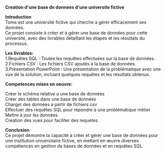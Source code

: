 **Creation d'une base de donnees d'une universite fictive**

**Introduction** <br>
Tome est une université fictive qui cherche à gérer efficacement ses données.<br>
Ce projet consiste à créer et à gérer une base de données 
pour cette université, avec des livrables détaillant les étapes et les résultats du processus.

**Les livrables:** <br>
1.Requêtes SQL : Toutes les requêtes effectuées sur la base de données.<br>
2.Fichiers CSV : Les fichiers CSV ajoutés à la base de données.<br>
3.Présentation PowerPoint : Une présentation de la problématique avec une vue 
de la solution, incluant quelques requêtes et les résultats obtenus.


**Competences mises en oeuvre:**

  Créer le schéma relative a une base de données <br>
 Créer des tables dans une base de données <br>
 Charger des données a partir de fichiers csv <br>
 Effectuer des requêtes SQL pour répondre à une problématique métier <br>
 Mettre à jour les données  <br>
 Creation des vues pour faciliter des requetes

**Conclusion** <br>
Ce projet démontre la capacité à créer et gérer une base de données pour une institution universitaire fictive, 
en mettant en œuvre diverses compétences en gestion de bases de données et en requêtes SQL. 
